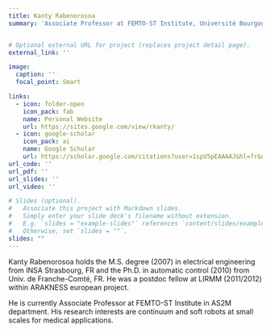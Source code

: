 ```yaml
---
title: Kanty Rabenorosoa
summary: 'Associate Professor at FEMTO-ST Institute, Université Bourgogne Franche-Comté, CNRS, Besançon, France'


# Optional external URL for project (replaces project detail page).
external_link: ''

image:
  caption: ''
  focal_point: Smart

links:
  - icon: folder-open
    icon_pack: fab
    name: Personal Website
    url: https://sites.google.com/view/rkanty/
  - icon: google-scholar
    icon_pack: ai
    name: Google Scholar
    url: https://scholar.google.com/citations?user=1spV5pEAAAAJ&hl=fr&oi=ao
url_code: ''
url_pdf: ''
url_slides: ''
url_video: ''

# Slides (optional).
#   Associate this project with Markdown slides.
#   Simply enter your slide deck's filename without extension.
#   E.g. `slides = "example-slides"` references `content/slides/example-slides.md`.
#   Otherwise, set `slides = ""`.
slides: ""
---
```


Kanty Rabenorosoa holds the M.S. degree (2007)
in electrical engineering from INSA Strasbourg, FR
and the Ph.D. in automatic control (2010) from Univ.
de Franche-Comté, FR. He was a postdoc fellow at
LIRMM (2011/2012) within ARAKNESS european project.

He is currently Associate Professor at FEMTO-ST
Institute in AS2M department. His research interests
are continuum and soft robots at small scales for
medical applications.
